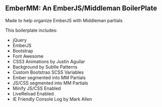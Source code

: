 ## EmberMM: An EmberJS/Middleman BoilerPlate

Made to help organize EmberJS with Middleman partials

This boilerplate includes:

  * jQuery
  * EmberJS
  * Bootstrap
  * Font Awesome
  * CSS3 Animations by Justin Aguilar
  * Background by Subtle Patterns
  * Custom Bootstrao SCSS Variables
  * Ember segmented into MM Partials
  * JS/CSS segmented into MM Partials
  * Minify JS/CSS Enabled
  * LiveReload Enabled
  * IE Friendly Console Log by Mark Allen


